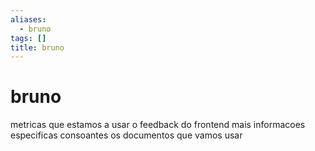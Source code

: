 ```yaml
---
aliases:
  - bruno
tags: []
title: bruno
---
```


# bruno

metricas  que estamos a usar
o feedback do frontend
mais informacoes especificas consoantes os documentos que vamos usar
